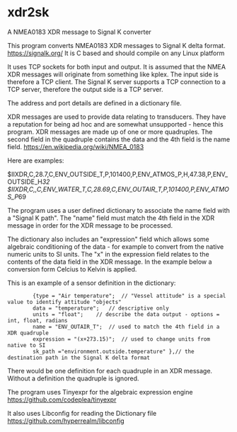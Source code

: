 # xdr2sk
A NMEA0183 XDR message to Signal K converter

This program converts NMEA0183 XDR messages to Signal K delta format. https://signalk.org/
It is C based and should compile on any Linux platform

It uses TCP sockets for both input and output. It is assumed that the NMEA XDR messages will originate from something like kplex.
The input side is therefore a TCP client.
The Signal K server supports a TCP connection to a TCP server, therefore the output side is a TCP server.

The address and port details are defined in a dictionary file.

XDR messages are used to provide data relating to transducers. They have a reputation for being ad hoc and are somewhat unsupported - hence this program. XDR messages are made up of one or more quadruples. The second field in the quadruple contains the data and the 4th field is the name field. https://en.wikipedia.org/wiki/NMEA_0183

Here are examples:

$IIXDR,C,28.7,C,ENV_OUTSIDE_T,P,101400,P,ENV_ATMOS_P,H,47.38,P,ENV_OUTSIDE_H*32
$IIXDR,C,,C,ENV_WATER_T,C,28.69,C,ENV_OUTAIR_T,P,101400,P,ENV_ATMOS_P*69

The program uses a user defined dictionary to associate the name field with a "Signal K path". The "name" field must match the 4th field in the XDR message in order for the XDR message to be processed.

The dictionary also includes an "expression" field which allows some algebraic conditioning of the data - for example to convert from the native numeric units to SI units. The "x" in the expression field relates to the contents of the data field in the XDR message. In the example below a conversion form Celcius to Kelvin is applied. 

This is an example of a sensor definition in the dictionary:

			{type = "Air temperature";  // "Vessel attitude" is a special value to identify attitude "objects"
			data = "temperature";	// descriptive only
			units = "float";	// describe the data output - options = int, float, radians
			name = "ENV_OUTAIR_T";	// used to match the 4th field in a XDR quadruple
			expression = "(x+273.15)";	// used to change units from native to SI
			sk_path ="environment.outside.temperature" },// the destination path in the Signal K delta format

There would be one definition for each quadruple in an XDR message. Without a definition the quadruple is ignored. 

The program uses Tinyexpr for the algebraic expression engine
https://github.com/codeplea/tinyexpr

It also uses Libconfig for reading the Dictionary file
https://github.com/hyperrealm/libconfig
